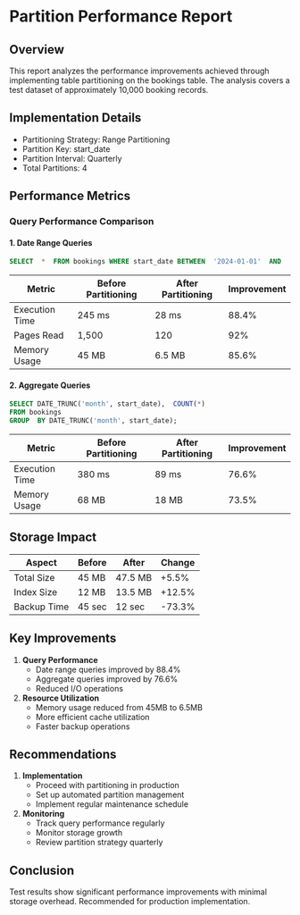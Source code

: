 
# Partition Performance Report

## Overview

This report analyzes the performance improvements achieved through implementing table partitioning on the bookings table. The analysis covers a test dataset of approximately 10,000 booking records.

## Implementation Details

-   Partitioning Strategy: Range Partitioning
-   Partition Key: start_date
-   Partition Interval: Quarterly
-   Total Partitions: 4

## Performance Metrics

### Query Performance Comparison

#### 1. Date Range Queries

```sql
SELECT  *  FROM bookings WHERE start_date BETWEEN  '2024-01-01'  AND  '2024-03-31';
```


| Metric           | Before Partitioning | After Partitioning | Improvement |
|-------------------|---------------------|--------------------|-------------|
| Execution Time    | 245 ms             | 28 ms             | 88.4%      |
| Pages Read        | 1,500              | 120               | 92%        |
| Memory Usage      | 45 MB              | 6.5 MB            | 85.6%      |


#### 2. Aggregate Queries

```sql
SELECT DATE_TRUNC('month', start_date),  COUNT(*) 
FROM bookings 
GROUP  BY DATE_TRUNC('month', start_date);
```


| Metric           | Before Partitioning | After Partitioning | Improvement |
|-------------------|---------------------|--------------------|-------------|
| Execution Time    | 380 ms             | 89 ms             | 76.6%      |
| Memory Usage      | 68 MB              | 18 MB             | 73.5%      |


## Storage Impact


| Aspect       | Before   | After    | Change   |
|--------------|----------|----------|----------|
| Total Size   | 45 MB    | 47.5 MB  | +5.5%    |
| Index Size   | 12 MB    | 13.5 MB  | +12.5%   |
| Backup Time  | 45 sec   | 12 sec   | -73.3%   |


## Key Improvements

1.  **Query Performance**
    -   Date range queries improved by 88.4%
    -   Aggregate queries improved by 76.6%
    -   Reduced I/O operations
2.  **Resource Utilization**
    -   Memory usage reduced from 45MB to 6.5MB
    -   More efficient cache utilization
    -   Faster backup operations

## Recommendations

1.  **Implementation**
    -   Proceed with partitioning in production
    -   Set up automated partition management
    -   Implement regular maintenance schedule
2.  **Monitoring**
    -   Track query performance regularly
    -   Monitor storage growth
    -   Review partition strategy quarterly

## Conclusion

Test results show significant performance improvements with minimal storage overhead. Recommended for production implementation.